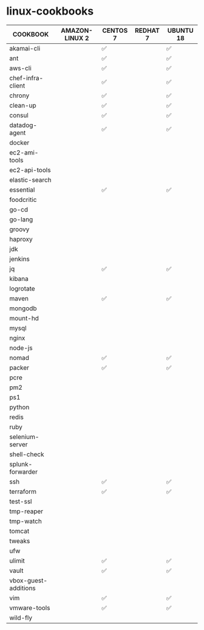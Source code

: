 # linux-cookbooks

| COOKBOOK              | AMAZON-LINUX 2     | CENTOS 7           | REDHAT 7           | UBUNTU 18          |
| --------------------- | ------------------ | ------------------ | ------------------ | ------------------ |
| akamai-cli            |                    | :white_check_mark: |                    | :white_check_mark: |
| ant                   |                    | :white_check_mark: |                    | :white_check_mark: |
| aws-cli               |                    | :white_check_mark: |                    | :white_check_mark: |
| chef-infra-client     |                    | :white_check_mark: |                    | :white_check_mark: |
| chrony                |                    | :white_check_mark: |                    | :white_check_mark: |
| clean-up              |                    | :white_check_mark: |                    | :white_check_mark: |
| consul                |                    | :white_check_mark: |                    | :white_check_mark: |
| datadog-agent         |                    | :white_check_mark: |                    | :white_check_mark: |
| docker                |                    |                    |                    |                    |
| ec2-ami-tools         |                    |                    |                    |                    |
| ec2-api-tools         |                    |                    |                    |                    |
| elastic-search        |                    |                    |                    |                    |
| essential             |                    | :white_check_mark: |                    | :white_check_mark: |
| foodcritic            |                    |                    |                    |                    |
| go-cd                 |                    |                    |                    |                    |
| go-lang               |                    |                    |                    |                    |
| groovy                |                    |                    |                    |                    |
| haproxy               |                    |                    |                    |                    |
| jdk                   |                    |                    |                    |                    |
| jenkins               |                    |                    |                    |                    |
| jq                    |                    | :white_check_mark: |                    | :white_check_mark: |
| kibana                |                    |                    |                    |                    |
| logrotate             |                    |                    |                    |                    |
| maven                 |                    | :white_check_mark: |                    | :white_check_mark: |
| mongodb               |                    |                    |                    |                    |
| mount-hd              |                    |                    |                    |                    |
| mysql                 |                    |                    |                    |                    |
| nginx                 |                    |                    |                    |                    |
| node-js               |                    |                    |                    |                    |
| nomad                 |                    | :white_check_mark: |                    | :white_check_mark: |
| packer                |                    | :white_check_mark: |                    | :white_check_mark: |
| pcre                  |                    |                    |                    |                    |
| pm2                   |                    |                    |                    |                    |
| ps1                   |                    |                    |                    |                    |
| python                |                    |                    |                    |                    |
| redis                 |                    |                    |                    |                    |
| ruby                  |                    |                    |                    |                    |
| selenium-server       |                    |                    |                    |                    |
| shell-check           |                    |                    |                    |                    |
| splunk-forwarder      |                    |                    |                    |                    |
| ssh                   |                    | :white_check_mark: |                    | :white_check_mark: |
| terraform             |                    | :white_check_mark: |                    | :white_check_mark: |
| test-ssl              |                    |                    |                    |                    |
| tmp-reaper            |                    |                    |                    |                    |
| tmp-watch             |                    |                    |                    |                    |
| tomcat                |                    |                    |                    |                    |
| tweaks                |                    |                    |                    |                    |
| ufw                   |                    |                    |                    |                    |
| ulimit                |                    | :white_check_mark: |                    | :white_check_mark: |
| vault                 |                    | :white_check_mark: |                    | :white_check_mark: |
| vbox-guest-additions  |                    |                    |                    |                    |
| vim                   |                    | :white_check_mark: |                    | :white_check_mark: |
| vmware-tools          |                    | :white_check_mark: |                    | :white_check_mark: |
| wild-fly              |                    |                    |                    |                    |